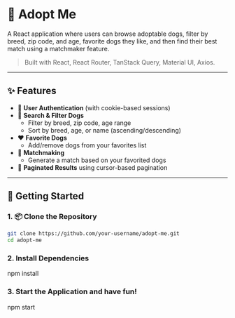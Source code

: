 # 🐶 Adopt Me

A React application where users can browse adoptable dogs, filter by breed, zip code, and age, favorite dogs they like, and then find their best match using a matchmaker feature.

> Built with React, React Router, TanStack Query, Material UI, Axios.

---

## ✨ Features

- 🔐 **User Authentication** (with cookie-based sessions)
- 🔎 **Search & Filter Dogs**
  - Filter by breed, zip code, age range
  - Sort by breed, age, or name (ascending/descending)
- ❤️ **Favorite Dogs**
  - Add/remove dogs from your favorites list
- 🔁 **Matchmaking**
  - Generate a match based on your favorited dogs
- 🔄 **Paginated Results** using cursor-based pagination

---

## 🚀 Getting Started

### 1. 📦 Clone the Repository

```bash
git clone https://github.com/your-username/adopt-me.git
cd adopt-me
```

### 2. Install Dependencies

npm install

### 3. Start the Application and have fun!

npm start
